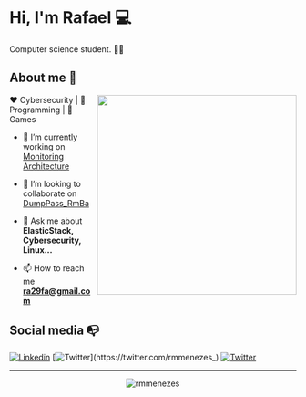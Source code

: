 # Hi, I'm Rafael :computer:

Computer science student. :man_technologist:

## About me :scroll:
<img align="right" width="350" src="https://media.giphy.com/media/RHEqKwRZDwFKE/giphy.gif">

:heart: Cybersecurity | :black_heart: Programming | :blue_heart: Games

- 🔭 I’m currently working on [Monitoring Architecture](https://github.com/rmmenezes/prototipo-arq-mononitoramento)

- 🚧 I’m looking to collaborate on [DumpPass_RmBa](https://github.com/rmmenezes/DumpPass_RmBa)

- 💬 Ask me about **ElasticStack, Cybersecurity, Linux...**

- 📫 How to reach me **ra29fa@gmail.com**

## Social media :mailbox_with_no_mail:

[![Linkedin](https://img.shields.io/badge/-LinkedIn-222222?style=flat-square&logo=Linkedin&logoColor=white&link=https://linkedin.com/in/rmmenezes/)](https://linkedin.com/in/rmmenezes/)
[![Twitter](https://img.shields.io/badge/-Twitter-222222?style=flat-square&logo=twitter&logoColor=white&link=https://twitter.com/rmmenezes_)](https://twitter.com/rmmenezes_)
[![Twitter](https://img.shields.io/badge/-Instagram-222222?style=flat-square&logo=instagram&logoColor=white&link=https://www.instagram.com/_rmmenezes/)](https://www.instagram.com/_rmmenezes/)

-----


<p align="center"><img src="https://github-readme-stats.vercel.app/api?username=rmmenezes&show_icons=true" alt="rmmenezes"/></p>
